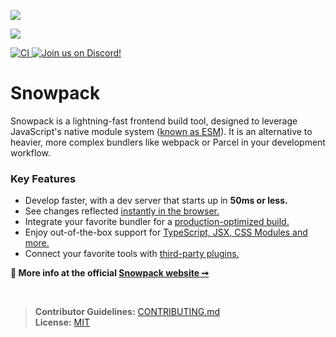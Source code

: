 <p><a href="https://osawards.com/javascript/2020">
  <img src="https://www.snowpack.dev/img/JSAwardWinner.png"   />
</a></p>
<p><a href="https://2020.stateofjs.com/en-US/technologies/build-tools/">
  <img src="https://www.snowpack.dev/img/StateOfJSAwardWinner.png"   />
</a></p>

<a href="https://github.com/snowpackjs/snowpack/actions">
  <img src="https://github.com/snowpackjs/snowpack/workflows/CI/badge.svg" alt="CI" />
</a> <a href="https://discord.gg/snowpack"><img alt="Join us on Discord!" src="https://img.shields.io/discord/712696926406967308.svg?label=&logo=discord&logoColor=ffffff&color=7389D8&labelColor=6A7EC2"/></a>

<h1>Snowpack</h1>

Snowpack is a lightning-fast frontend build tool, designed to leverage JavaScript's native module system (<a href="https://developer.mozilla.org/en-US/docs/Web/JavaScript/Reference/Statements/import">known as ESM</a>). It is an alternative to heavier, more complex bundlers like webpack or Parcel in your development workflow.

### Key Features

- Develop faster, with a dev server that starts up in **50ms or less.**
- See changes reflected [instantly in the browser.](https://www.snowpack.dev/concepts/hot-module-replacement)
- Integrate your favorite bundler for a [production-optimized build.](https://www.snowpack.dev/concepts/build-pipeline)
- Enjoy out-of-the-box support for [TypeScript, JSX, CSS Modules and more.](https://www.snowpack.dev/reference/supported-files)
- Connect your favorite tools with [third-party plugins.](https://www.snowpack.dev/plugins)

**💁 More info at the official [Snowpack website ➞](https://snowpack.dev)**

<br/>

> **Contributor Guidelines:** [CONTRIBUTING.md](./CONTRIBUTING.md)  
> **License:** [MIT](https://github.com/snowpackjs/snowpack/blob/main/LICENSE)
